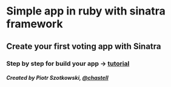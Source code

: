 # Simple app in ruby with sinatra framework

## Create your first voting app with Sinatra
### Step by step for build your app -> [tutorial](https://guides.railsgirls.com/sinatra-app)
##### Created by Piotr Szotkowski, [@chastell](https://twitter.com/chastell)


